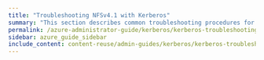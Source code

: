 ```yaml
---
title: "Troubleshooting NFSv4.1 with Kerberos"
summary: "This section describes common troubleshooting procedures for configuring NFSv4.1 to work with Kerberos."
permalink: /azure-administrator-guide/kerberos/kerberos-troubleshooting.html
sidebar: azure_guide_sidebar
include_content: content-reuse/admin-guides/kerberos/kerberos-troubleshooting.md
---
```



